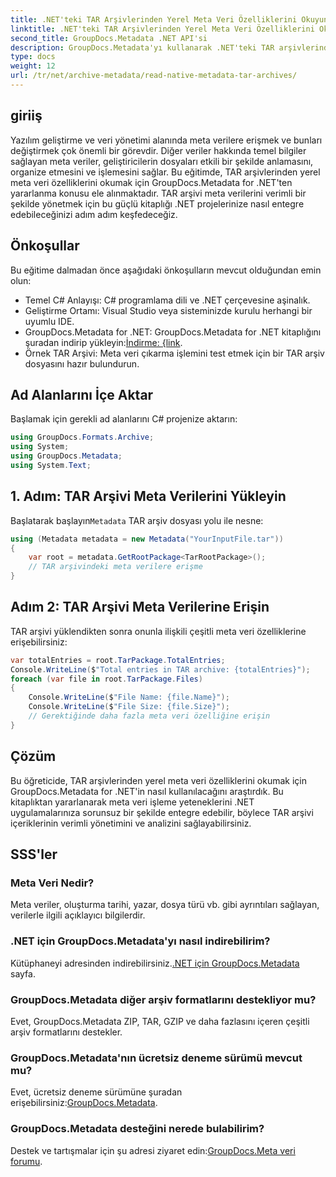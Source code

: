 ```yaml
---
title: .NET'teki TAR Arşivlerinden Yerel Meta Veri Özelliklerini Okuyun
linktitle: .NET'teki TAR Arşivlerinden Yerel Meta Veri Özelliklerini Okuyun
second_title: GroupDocs.Metadata .NET API'si
description: GroupDocs.Metadata'yı kullanarak .NET'teki TAR arşivlerinden meta verileri nasıl çıkaracağınızı öğrenin. Bu eğitim, süreç boyunca size adım adım yol gösterir.
type: docs
weight: 12
url: /tr/net/archive-metadata/read-native-metadata-tar-archives/
---
```

## giriiş
Yazılım geliştirme ve veri yönetimi alanında meta verilere erişmek ve bunları değiştirmek çok önemli bir görevdir. Diğer veriler hakkında temel bilgiler sağlayan meta veriler, geliştiricilerin dosyaları etkili bir şekilde anlamasını, organize etmesini ve işlemesini sağlar. Bu eğitimde, TAR arşivlerinden yerel meta veri özelliklerini okumak için GroupDocs.Metadata for .NET'ten yararlanma konusu ele alınmaktadır. TAR arşivi meta verilerini verimli bir şekilde yönetmek için bu güçlü kitaplığı .NET projelerinize nasıl entegre edebileceğinizi adım adım keşfedeceğiz.
## Önkoşullar
Bu eğitime dalmadan önce aşağıdaki önkoşulların mevcut olduğundan emin olun:
- Temel C# Anlayışı: C# programlama dili ve .NET çerçevesine aşinalık.
- Geliştirme Ortamı: Visual Studio veya sisteminizde kurulu herhangi bir uyumlu IDE.
-  GroupDocs.Metadata for .NET: GroupDocs.Metadata for .NET kitaplığını şuradan indirip yükleyin:[İndirme: {link](https://releases.groupdocs.com/metadata/net/).
- Örnek TAR Arşivi: Meta veri çıkarma işlemini test etmek için bir TAR arşiv dosyasını hazır bulundurun.

## Ad Alanlarını İçe Aktar
Başlamak için gerekli ad alanlarını C# projenize aktarın:
```csharp
using GroupDocs.Formats.Archive;
using System;
using GroupDocs.Metadata;
using System.Text;
```
## 1. Adım: TAR Arşivi Meta Verilerini Yükleyin
 Başlatarak başlayın`Metadata` TAR arşiv dosyası yolu ile nesne:
```csharp
using (Metadata metadata = new Metadata("YourInputFile.tar"))
{
    var root = metadata.GetRootPackage<TarRootPackage>();
    // TAR arşivindeki meta verilere erişme
}
```
## Adım 2: TAR Arşivi Meta Verilerine Erişin
TAR arşivi yüklendikten sonra onunla ilişkili çeşitli meta veri özelliklerine erişebilirsiniz:
```csharp
var totalEntries = root.TarPackage.TotalEntries;
Console.WriteLine($"Total entries in TAR archive: {totalEntries}");
foreach (var file in root.TarPackage.Files)
{
    Console.WriteLine($"File Name: {file.Name}");
    Console.WriteLine($"File Size: {file.Size}");
    // Gerektiğinde daha fazla meta veri özelliğine erişin
}
```

## Çözüm
Bu öğreticide, TAR arşivlerinden yerel meta veri özelliklerini okumak için GroupDocs.Metadata for .NET'in nasıl kullanılacağını araştırdık. Bu kitaplıktan yararlanarak meta veri işleme yeteneklerini .NET uygulamalarınıza sorunsuz bir şekilde entegre edebilir, böylece TAR arşivi içeriklerinin verimli yönetimini ve analizini sağlayabilirsiniz.

## SSS'ler
### Meta Veri Nedir?
Meta veriler, oluşturma tarihi, yazar, dosya türü vb. gibi ayrıntıları sağlayan, verilerle ilgili açıklayıcı bilgilerdir.
### .NET için GroupDocs.Metadata'yı nasıl indirebilirim?
 Kütüphaneyi adresinden indirebilirsiniz.[.NET için GroupDocs.Metadata](https://releases.groupdocs.com/metadata/net/) sayfa.
### GroupDocs.Metadata diğer arşiv formatlarını destekliyor mu?
Evet, GroupDocs.Metadata ZIP, TAR, GZIP ve daha fazlasını içeren çeşitli arşiv formatlarını destekler.
### GroupDocs.Metadata'nın ücretsiz deneme sürümü mevcut mu?
 Evet, ücretsiz deneme sürümüne şuradan erişebilirsiniz:[GroupDocs.Metadata](https://releases.groupdocs.com/).
### GroupDocs.Metadata desteğini nerede bulabilirim?
 Destek ve tartışmalar için şu adresi ziyaret edin:[GroupDocs.Meta veri forumu](https://forum.groupdocs.com/c/metadata/14).